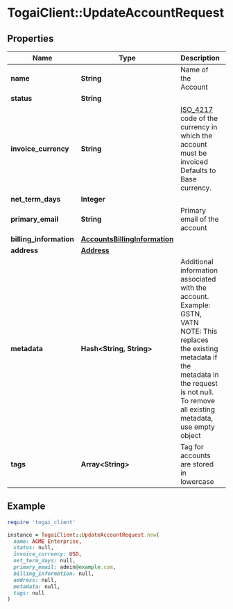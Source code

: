 # TogaiClient::UpdateAccountRequest

## Properties

| Name | Type | Description | Notes |
| ---- | ---- | ----------- | ----- |
| **name** | **String** | Name of the Account | [optional] |
| **status** | **String** |  | [optional] |
| **invoice_currency** | **String** | [ISO_4217](https://en.wikipedia.org/wiki/ISO_4217) code of the currency in which the account must be invoiced Defaults to Base currency.  | [optional] |
| **net_term_days** | **Integer** |  | [optional] |
| **primary_email** | **String** | Primary email of the account | [optional] |
| **billing_information** | [**AccountsBillingInformation**](AccountsBillingInformation.md) |  | [optional] |
| **address** | [**Address**](Address.md) |  | [optional] |
| **metadata** | **Hash&lt;String, String&gt;** | Additional information associated with the account. Example: GSTN, VATN NOTE: This replaces the existing metadata if the metadata in the request is not null.  To remove all existing metadata, use empty object  | [optional] |
| **tags** | **Array&lt;String&gt;** | Tag for accounts are stored in lowercase | [optional] |

## Example

```ruby
require 'togai_client'

instance = TogaiClient::UpdateAccountRequest.new(
  name: ACME Enterprise,
  status: null,
  invoice_currency: USD,
  net_term_days: null,
  primary_email: admin@example.com,
  billing_information: null,
  address: null,
  metadata: null,
  tags: null
)
```

